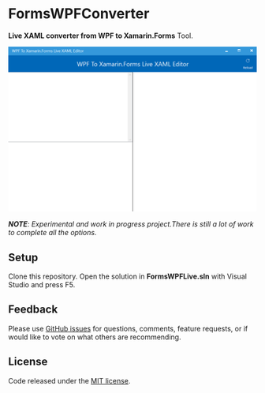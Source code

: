 # FormsWPFConverter

**Live XAML converter from WPF to Xamarin.Forms** Tool.

![](images/FormsWPFConverter.gif)

***NOTE**: Experimental and work in progress project.There is still a lot of work to complete all the options.*

## Setup

Clone this repository. Open the solution in **FormsWPFLive.sln** with Visual Studio and press F5.

## Feedback 

Please use [GitHub issues](https://github.com/jsuarezruiz/FormsWPFConverter/issues) for questions, comments, feature requests, or if would like to vote on what others are recommending.

## License

Code released under the [MIT license](https://opensource.org/licenses/MIT).